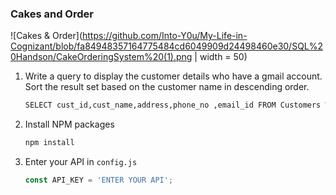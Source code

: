 ### Cakes and Order

![Cakes & Order](https://github.com/Into-Y0u/My-Life-in-Cognizant/blob/fa84948357164775484cd6049909d24498460e30/SQL%20Handson/CakeOrderingSystem%20(1).png | width = 50)

1. Write a query to display the customer details who have a gmail account. Sort the result set based on the customer name in descending order.
   ```sh
   SELECT cust_id,cust_name,address,phone_no ,email_id FROM Customers WHERE Email_id LIKE '%@gmail.com' ORDER BY cust_name DESC;
   ```
3. Install NPM packages
   ```sh
   npm install
   ```
4. Enter your API in `config.js`
   ```js
   const API_KEY = 'ENTER YOUR API';
   ```
